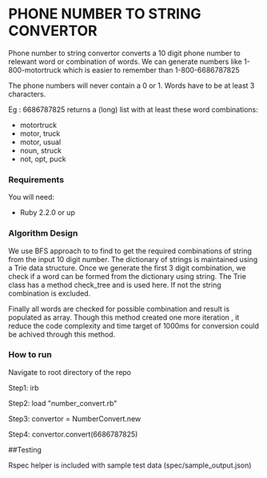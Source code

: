 # PHONE NUMBER TO STRING CONVERTOR


Phone number to string convertor converts a 10 digit phone number to relewant word or combination of words. We can generate numbers like 1-800-motortruck which is easier to remember than 1-800-6686787825

The phone numbers will never contain a 0 or 1. 
Words have to be at least 3 characters.

Eg : 6686787825 returns a (long) list with at least these word combinations:

* motortruck
* motor, truck
* motor, usual
* noun, struck
* not, opt, puck


### Requirements

You will need:

* Ruby 2.2.0 or up


### Algorithm Design 

We use BFS approach to to find to get the required combinations of string from the input 10 digit number.
The dictionary of strings is maintained using a Trie data structure.
Once we generate the first 3 digit combination, we check if a word can be formed from the dictionary using string. The Trie class has a method check_tree and is used here. If not the string combination is excluded.

Finally all words are checked for possible combination and result is populated as array. Though this method created one more iteration , it reduce the code complexity and time target of 1000ms for conversion could be achived through this method.


### How to run 
Navigate to root directory of the repo

Step1: irb

Step2: load "number_convert.rb"

Step3: convertor = NumberConvert.new

Step4: convertor.convert(6686787825)



##Testing

Rspec helper is included with sample test data (spec/sample_output.json)


